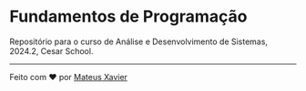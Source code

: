 # Fundamentos de Programação
Repositório para o curso de Análise e Desenvolvimento de Sistemas, 2024.2, Cesar School.

<hr>

Feito com ❤️ por [Mateus Xavier](https://github.com/mxs2)
